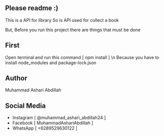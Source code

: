 ## Please readme :)

This is a API for library
So is API used for collect a book

But, Before you run this project
there are things that must be done

## First

Open terminal and run this command [ npm install ]
\n
Because you have to install node_modules and package-lock.json

## Author

Muhammad Ashari Abdillah

## Social Media

- Instagram [ @muhammad_ashari_abdillah24 ]
- Facebook [ MuhammadAshariAbdillah ]
- WhatsApp [ +6289529630122 ]
